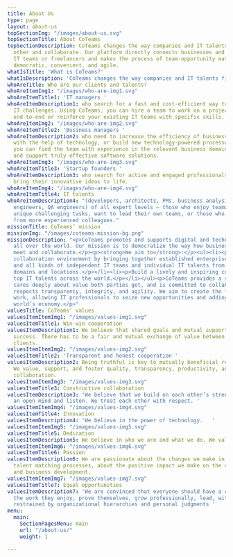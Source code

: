 ```yaml
---
title: About Us
type: page
layout: about-us
topSectionImg: "/images/about-us.svg"
topSectionTitle: About CoTeams
topSectionDescription: CoTeams changes the way companies and IT talents find each
  other and collaborate. Our platform directly connects businesses and independent
  IT teams or freelancers and makes the process of team-opportunity matching more
  democratic, convenient, and agile.
whatIsTitle: 'What is CoTeams?'
whatIsDescription: 'CoTeams changes the way companies and IT talents find each other and collaborate. Our platform directly connects businesses and independent IT teams or freelancers and makes the process of team-opportunity matching more democratic, convenient, and agile.'
whoAreTitle: Who are our clients and talents?
whoAreItemImg1: "/images/who-are-img1.svg"
whoAreItemTitle1: 'IT managers '
whoAreItemDescription1: who search for a fast and cost-efficient way to solve their
  IT challenges. Using CoTeams, you can hire a team to work on a project/project part
  end-to-end or reinforce your existing IT teams with specific skills.
whoAreItemImg2: "/images/who-are-img2.svg"
whoAreItemTitle2: 'Business managers '
whoAreItemDescription2: who need to increase the efficiency of business processes
  with the help of technology, or build new technology-powered processes. Using CoTeams,
  you can find the team with experience in the relevant business domain to plan, develop,
  and support truly effective software solutions.
whoAreItemImg3: "/images/who-are-img3.svg"
whoAreItemTitle3: 'Startup founders '
whoAreItemDescription3: who search for active and engaged professionals to quickly
  bring their innovative ideas to life.
whoAreItemImg4: "/images/who-are-img4.svg"
whoAreItemTitle4: IT talents
whoAreItemDescription4: "(developers, architects, PMs, business analysists, DevOps
  engineers, QA engineers) of all expert levels – those who enjoy teamwork and solving
  unique challenging tasks, want to lead their own teams, or those who want to learn
  from more experienced colleagues."
missionTitle: CoTeams’ mission
missionImg: "/images/coteams-mission-bg.png"
missionDescription: "<p>CoTeams promotes and supports digital and technological innovation
  all over the world. Our mission is to democratize the way how business and IT talents
  meet and collaborate.</p><p><strong>We aim to</strong>:</p><ul><li><p>Create a dynamic
  collaboration environment by bringing together established enterprises and startups
  and all kinds of independent IT teams and individual IT talents from different IT
  domains and locations.</p></li><li><p>Build a lively and inspiring community of
  top IT talents across the world.</p></li></ul><p>CoTeams provides a safe environment,
  cares deeply about value both parties get, and is committed to collaboration that
  respects transparency, integrity, and agility. We aim to create the future of remote
  work, allowing IT professionals to seize new opportunities and adding value to the
  world’s economy.</p>"
valuesTitle: CoTeams’ values
valuesItemItemImg1: "/images/values-img1.svg"
valuesItemTitle1: Win-win cooperation
valuesItemDescription1: We believe that shared goals and mutual support lead to greater
  success. There has to be a fair and mutual exchange of value between talents and
  clients.
valuesItemItemImg2: "/images/values-img2.svg"
valuesItemTitle2: 'Transparent and honest cooperation '
valuesItemDescription2: Being truthful is key to mutually beneficial relationships.
  We value, support, and foster quality, transparency, productivity, and honesty in
  collaboration.
valuesItemItemImg3: "/images/values-img3.svg"
valuesItemTitle3: Constructive collaboration
valuesItemDescription3: 'We believe that we build on each other’s strengths. We keep
  an open mind and listen. We treat each other with respect. '
valuesItemItemImg4: "/images/values-img4.svg"
valuesItemTitle4: Innovation
valuesItemDescription4: 'We believe in the power of technology.   '
valuesItemItemImg5: "/images/values-img5.svg"
valuesItemTitle5: Dedication
valuesItemDescription5: We believe in who we are and what we do. We value leadership
valuesItemItemImg6: "/images/values-img6.svg"
valuesItemTitle6: Passion
valuesItemDescription6: We are passionate about the changes we make in the global
  talent matching processes, about the positive impact we make on the career paths
  and business development.
valuesItemItemImg7: "/images/values-img7.svg"
valuesItemTitle7: Equal opportunities
valuesItemDescription7: 'We are convinced that everyone should have a chance to do
  the work they enjoy, prove themselves, grow professionally, lead, without being
  restrained by organizational hierarchies and personal judgments '
menu:
  main:
    SectionPagesMenu: main
    url: "/about-us/"
    weight: 1

---
```

